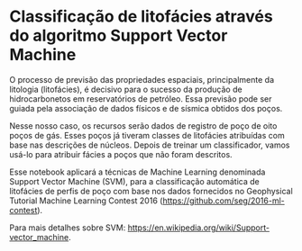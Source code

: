 # Classificação de litofácies através do algoritmo Support Vector Machine 

O processo de previsão das propriedades espaciais, principalmente da litologia (litofácies), é decisivo para o sucesso da produção de hidrocarbonetos em reservatórios de petróleo. Essa previsão pode ser guiada pela associação de dados físicos e de sísmica obtidos dos poços. 

Nesse nosso caso, os recursos serão dados de registro de poço de oito poços de gás. Esses poços já tiveram classes de litofácies atribuídas com base nas descrições de núcleos. Depois de treinar um classificador, vamos usá-lo para atribuir fácies a poços que não foram descritos.

Esse notebook aplicará a técnicas de Machine Learning denominada Support Vector Machine (SVM), para a classificação automática de litofácies de perfis de poço com base nos dados fornecidos no Geophysical Tutorial Machine Learning Contest 2016 (https://github.com/seg/2016-ml-contest).  

Para mais detalhes sobre SVM: https://en.wikipedia.org/wiki/Support-vector_machine.
